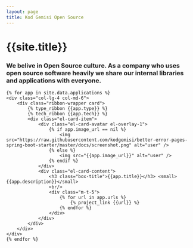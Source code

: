 ```yaml
---
layout: page
title: Kod Gemisi Open Source
---
```


<div class="row">
    <div class="col-12">
        <div class="card">
            <div class="card-body text-center">
                <h1 class="card-title">{{site.title}}</h1>
                <h3>We belive in Open Source culture. As a company who uses open source software heavily we share our internal libraries and applications with everyone.</h3>
            </div>
        </div>
    </div>
</div>

<div class="row el-element-overlay">

    {% for app in site.data.applications %}
    <div class="col-lg-4 col-md-6">
        <div class="ribbon-wrapper card">
            {% type_ribbon {{app.type}} %}
            {% tech_ribbon {{app.tech}} %}
            <div class="el-card-item">
                <div class="el-card-avatar el-overlay-1">
                    {% if app.image_url == nil %}
                        <img src="https://raw.githubusercontent.com/kodgemisi/better-error-pages-spring-boot-starter/master/docs/screenshot.png" alt="user" />
                    {% else %}
                        <img src="{{app.image_url}}" alt="user" />
                    {% endif %}
                </div>
                <div class="el-card-content">
                    <h3 class="box-title">{{app.title}}</h3> <small>{{app.description}}</small>
                    <br/>
                    <div class="m-t-5">
                        {% for url in app.urls %}
                            {% project_link {{url}} %}
                        {% endfor %}
                    </div>
                </div>
            </div>
        </div>
    </div>
    {% endfor %}

</div>
